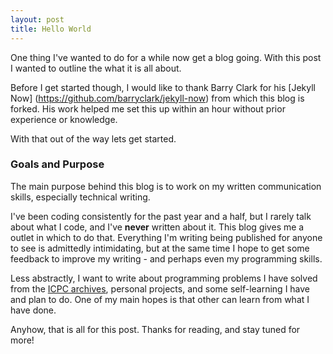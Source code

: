 ```yaml
---
layout: post
title: Hello World
---
```


One thing I've wanted to do for a while now get a blog going. With this post I wanted to outline the what it is all about.

Before I get started though, I would like to thank Barry Clark for his [Jekyll Now] (https://github.com/barryclark/jekyll-now) from which this blog is forked. His work helped me set this up within an hour without prior experience or knowledge.

With that out of the way lets get started.

### Goals and Purpose

The main purpose behind this blog is to work on my written communication skills, especially technical writing. 

I've been coding consistently for the past year and a half, but I rarely talk about what I code, and I've **never** written about it. This blog gives me a outlet in which to do that. Everything I'm writing being published for anyone to see is admittedly intimidating, but at the same time I hope to get some feedback to improve my writing - and perhaps even my programming skills.

Less abstractly, I want to write about programming problems I have solved from the [ICPC archives](https://icpcarchive.ecs.baylor.edu), personal projects, and some self-learning I have and plan to do. One of my main hopes is that other can learn from what I have done. 

Anyhow, that is all for this post. Thanks for reading, and stay tuned for more!
